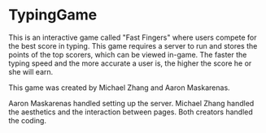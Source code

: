 # TypingGame
This is an interactive game called "Fast Fingers" where users compete for the best score in typing. This game requires a server to run and stores the points of the top scorers, which can be viewed in-game. The faster the typing speed and the more accurate a user is, the higher the score he or she will earn.

This game was created by Michael Zhang and Aaron Maskarenas.

Aaron Maskarenas handled setting up the server. Michael Zhang handled the aesthetics and the interaction between pages. Both creators handled the coding.
